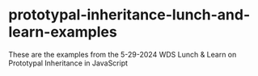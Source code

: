 # prototypal-inheritance-lunch-and-learn-examples
These are the examples from the 5-29-2024 WDS Lunch &amp; Learn on Prototypal Inheritance in JavaScript
